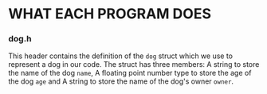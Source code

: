 # WHAT EACH PROGRAM DOES

### dog.h
This header contains the definition of the `dog` struct which we use to represent a dog in our code. The struct has three members: A string to store the name of the dog `name`, A floating point number type to store the age of the dog `age` and A string to store the name of the dog's owner `owner`.
 
